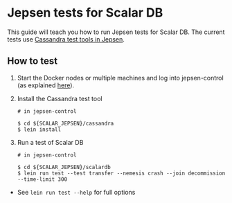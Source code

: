# Jepsen tests for Scalar DB

This guide will teach you how to run Jepsen tests for Scalar DB.
The current tests use [Cassandra test tools in Jepsen](https://github.com/scalar-labs/scalar-jepsen/tree/cassandra).

## How to test
1. Start the Docker nodes or multiple machines and log into jepsen-control (as explained [here](https://github.com/scalar-labs/scalar-jepsen/tree/README.md)).

2. Install the Cassandra test tool

    ```
    # in jepsen-control

    $ cd ${SCALAR_JEPSEN}/cassandra
    $ lein install
    ```

3. Run a test of Scalar DB

    ```
    # in jepsen-control

    $ cd ${SCALAR_JEPSEN}/scalardb
    $ lein run test --test transfer --nemesis crash --join decommission --time-limit 300
    ```

  - See `lein run test --help` for full options
